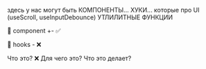 здесь у нас могут быть
КОМПОНЕНТЫ...
ХУКИ... которые про UI (useScroll, useInputDebounce)
УТЛИЛИТНЫЕ ФУНКЦИИ



 📁 component +- ✅

 📁 hooks - ❌
 
Что это? ❌
Для чего это? Что это делает?